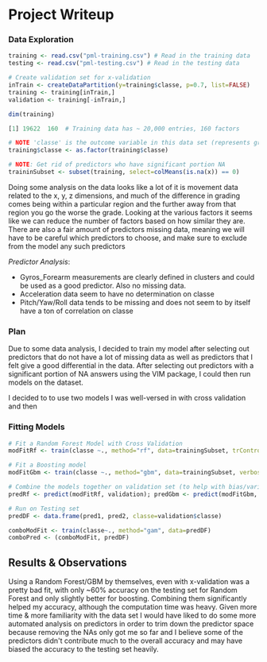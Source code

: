 # Project Writeup


### Data Exploration

```r
training <- read.csv("pml-training.csv") # Read in the training data
testing <- read.csv("pml-testing.csv") # Read in the testing data

# Create validation set for x-validation
inTrain <- createDataPartition(y=training$classe, p=0.7, list=FALSE)
training <- training[inTrain,]
validation <- training[-inTrain,]

dim(training)

[1] 19622  160  # Training data has ~ 20,000 entries, 160 factors

# NOTE 'classe' is the outcome variable in this data set (represents grade), convert to factor
training$classe <- as.factor(training$classe)

# NOTE: Get rid of predictors who have significant portion NA
traininSubset <- subset(training, select=colMeans(is.na(x)) == 0)
```

Doing some analysis on the data looks like a lot of it is movement data related to the x, y, z dimensions, and much of the 
difference in grading comes being within a particular region and the further away from that region you go the worse the grade. Looking at 
the various factors it seems like we can reduce the number of factors based on how similar they are. There are also a fair amount of predictors missing data, 
meaning we will have to be careful which predictors to choose, and make sure to exclude from the model any such predictors

_Predictor Analysis_:
* Gyros_Forearm measurements are clearly defined in clusters and could be used as a good predictor. Also no missing data.
* Acceleration data seem to have no determination on classe
* Pitch/Yaw/Roll data tends to be missing and does not seem to by itself have a ton of correlation on classe

### Plan

Due to some data analysis, I decided to train my model after selecting out predictors that do not have a lot of missing data as well as predictors that I felt give a good
differential in the data. After selecting out predictors with a significant portion of NA answers using the VIM package, I could then run models on the dataset.

I decided to to use two models I was well-versed in with cross validation and then 

### Fitting Models

```r
# Fit a Random Forest Model with Cross Validation
modFitRf <- train(classe ~., method="rf", data=trainingSubset, trControl=trainControl(method="cv"), number=3)

# Fit a Boosting model
modFitGbm <- train(classe ~., method="gbm", data=trainingSubset, verbose=FALSE)

# Combine the models together on validation set (to help with bias/variance)
predRf <- predict(modFitRf, validation); predGbm <- predict(modFitGbm, validation);

# Run on Testing set
predDF <- data.frame(pred1, pred2, classe=validation$classe)

comboModFit <- train(classe~., method="gam", data=predDF)
comboPred <- (comboModFit, predDF)
```

## Results & Observations

Using a Random Forest/GBM by themselves, even with x-validation was a pretty bad fit, with only ~60% accuracy on the testing set for Random Forest and only slightly better for boosting. Combining them significantly helped my accuracy, although the computation time was heavy. Given more time & more familiarity with the data set I would have liked to do some more automated analysis on predictors in order to trim down the predictor space because removing the NAs only got me so far and I believe some of the predictors didn't contribute much to the overall accuracy and may have biased the accuracy to the testing set heavily.


